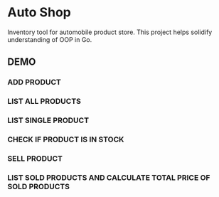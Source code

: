 # Auto Shop

Inventory tool for automobile product store.
This project helps solidify understanding of OOP in Go.

## DEMO

### ADD PRODUCT

### LIST ALL PRODUCTS

### LIST SINGLE PRODUCT

### CHECK IF PRODUCT IS IN STOCK

### SELL PRODUCT

### LIST SOLD PRODUCTS AND CALCULATE TOTAL PRICE OF SOLD PRODUCTS
